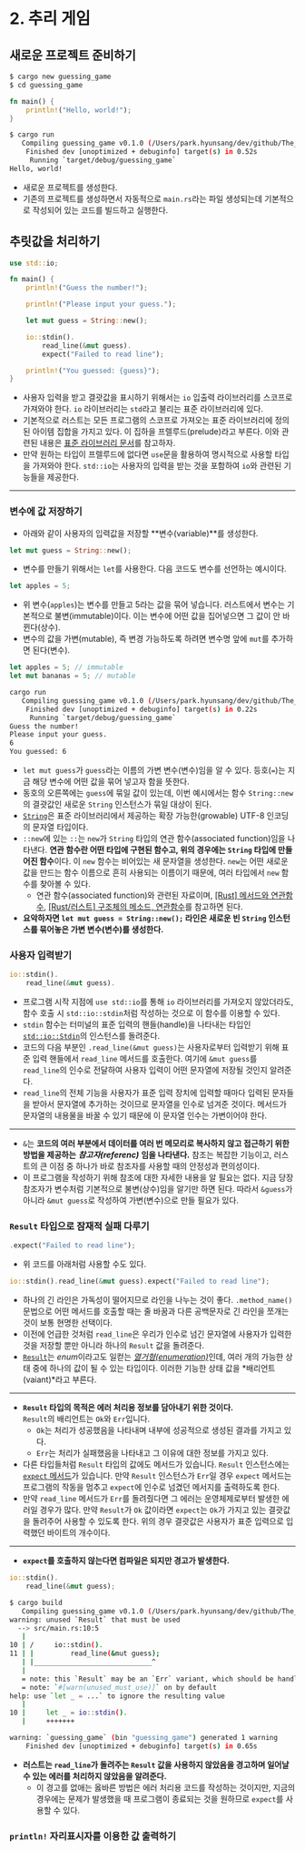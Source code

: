 # 2. 추리 게임

## 새로운 프로젝트 준비하기
```bash
$ cargo new guessing_game
$ cd guessing_game
```

```rust
fn main() {
    println!("Hello, world!");
}
```

```bash
$ cargo run 
   Compiling guessing_game v0.1.0 (/Users/park.hyunsang/dev/github/The_Rust_Programming_Language/ch02/guessing_game)
    Finished dev [unoptimized + debuginfo] target(s) in 0.52s
     Running `target/debug/guessing_game`
Hello, world!
```
- 새로운 프로젝트를 생성한다.
- 기존의 프로젝트를 생성하면서 자동적으로 `main.rs`라는 파일 생성되는데 기본적으로 작성되어 있는 코드를 빌드하고 실행한다.

## 추릿값을 처리하기
```rust
use std::io;

fn main() {
    println!("Guess the number!");

    println!("Please input your guess.");

    let mut guess = String::new();

    io::stdin().
        read_line(&mut guess).
        expect("Failed to read line");

    println!("You guessed: {guess}");
}
```

- 사용자 입력을 받고 결괏값을 표시하기 위해서는 `io` 입출력 라이브러리를 스코프로 가져와야 한다.
`io` 라이브러리는 `std`라고 불리는 표준 라이브러리에 있다.
- 기본적으로 러스트는 모든 프로그램의 스코프로 가져오는 표준 라이브러리에 정의된 아이템 집합을 가지고 있다. 이 집하을 프렐루드(prelude)라고 부른다. 이와 관련된 내용은 [표준 라이브러리 문서](https://doc.rust-lang.org/reference/names/preludes.html)를 참고하자.
- 만약 원하는 타입이 프렐루드에 없다면 `use`문을 활용하여 명시적으로 사용할 타입을 가져와야 한다.
`std::io`는 사용자의 입력을 받는 것을 포함하여 `io`와 관련된 기능들을 제공한다.
****
### 변수에 값 저장하기
- 아래와 같이 사용자의 입력값을 저장할 **변수(variable)**를 생성한다.

```rust
let mut guess = String::new();
```
- 변수를 만들기 위해서는 `let`를 사용한다. 다음 코드도 변수를 선언하는 예시이다.

```rust
let apples = 5;
```
- 위 변수(`apples`)는 변수를 만들고 5라는 값을 묶어 넣습니다. 러스트에서 변수는 기본적으로 불변(immutable)이다. 이는 변수에 어떤 값을 집어넣으면 그 값이 안 바뀐다(상수).
- 변수의 값을 가변(mutable), 즉 변경 가능하도록 하려면 변수명 앞에 `mut`를 추가하면 된다(변수).

```rust
let apples = 5; // immutable
let mut bananas = 5; // mutable
```

```bash
cargo run                                                   
   Compiling guessing_game v0.1.0 (/Users/park.hyunsang/dev/github/The_Rust_Programming_Language/ch02/guessing_game)
    Finished dev [unoptimized + debuginfo] target(s) in 0.22s
     Running `target/debug/guessing_game`
Guess the number!
Please input your guess.
6
You guessed: 6
```

- `let mut guess`가 `guess`라는 이름의 가변 변수(변수)임을 알 수 있다. 등호(`=`)는 지금 해당 변수에 어떤 값을 묶어 넣고자 함을 뜻한다.
- 동호의 오른쪽에는 `guess`에 묶일 값이 있는데, 이번 예시에서는 함수 `String::new`의 결괏값인 새로운 `String` 인스턴스가 묶일 대상이 된다.
- [`String`](https://doc.rust-lang.org/std/string/struct.String.html)은 표준 라이브러리에서 제공하는 확장 가능한(growable) UTF-8 인코딩의 문자열 타입이다.
- `::new`에 있는 `::`는 `new`가 `String` 타입의 연관 함수(associated function)임을 나타낸다. **연관 함수란 어떤 타입에 구현된 함수고, 위의 경우에는 `String` 타입에 만들어진 함수**이다. 이 `new` 함수는 비어있는 새 문자열을 생성한다. `new`는 어떤 새로운 값을 만드는 함수 이름으로 흔히 사용되는 이름이기 때문에, 여러 타입에서 `new` 함수를 찾아볼 수 있다.
  - 연관 함수(associated function)와 관련된 자료이며, [[Rust] 메서드와 연관함수](https://yongj.in/rust/rust-methods/), [[Rust/러스트] 구조체의 메소드, 연관함수](https://hyunmin1906.tistory.com/311)를 참고하면 된다.
- **요악하자면 `let mut guess = String::new();` 라인은 새로운 빈 `String` 인스턴스를 묶어놓은 가변 변수(변수)를 생성한다.**

### 사용자 입력받기

```rust
io::stdin().
    read_line(&mut guess).
```
- 프로그램 시작 지점에 `use std::io`를 통해 `io` 라이브러리를 가져오지 않았더라도, 함수 호출 시 `std::io::stdin`처럼 작성하는 것으로 이 함수를 이용할 수 있다.
- `stdin` 함수는 터미널의 표준 입력의 핸들(handle)을 나타내는 타입인 [`std::io::Stdin`](https://doc.rust-lang.org/std/io/fn.stdin.html)의 인스턴스를 돌려준다.
- 코드의 다음 부분인 `.read_line(&mut guess)`는 사용자로부터 입력받기 위해 표준 입력 핸들에서 `read_line` 메서드를 호출한다. 여기에 `&mut guess`를 `read_line`의 인수로 전달하여 사용자 입력이 어떤 문자열에 저장될 것인지 알려준다.
- `read_line`의 전체 기능을 사용자가 표준 입력 장치에 입력할 때마다 입력된 문자들을 받아서 문자열에 추가하는 것이므로 문자열을 인수로 넘겨준 것이다. 메서드가 문자열의 내용물을 바꿀 수 있기 때문에 이 문자열 인수는 가변이어야 한다.

---

- `&`는 **코드의 여러 부분에서 데이터를 여러 번 메모리로 복사하지 않고 접근하기 위한 방법을 제공하는** ***참고자(referenc)*** **임을 나타낸다.** 참조는 복잡한 기능이고, 러스트의 큰 이점 중 하나가 바로 참조자를 사용할 때의 안정성과 편의성이다.
- 이 프로그램을 작성하기 위해 참조에 대한 자세한 내용을 알 필요는 없다. 지금 당장 참조자가 변수처럼 기본적으로 불변(상수)임을 알기만 하면 된다. 따라서 `&guess`가 아니라 `&mut guess`로 작성하여 가변(변수)으로 만들 필요가 있다.

### `Result` 타입으로 잠재적 실패 다루기
```rust
.expect("Failed to read line");
```

- 위 코드를 아래처럼 사용할 수도 있다.

```rust
io::stdin().read_line(&mut guess).expect("Failed to read line");
```
- 하나의 긴 라인은 가독성이 떨어지므로 라인을 나누는 것이 좋다. `.method_name()` 문법으로 어떤 메서드를 호출할 때는 줄 바꿈과 다른 공백문자로 긴 라인을 쪼개는 것이 보통 현명한 선택이다.
- 이전에 언급한 것처럼 `read_line`은 우리가 인수로 넘긴 문자열에 사용자가 입력한 것을 저장할 뿐만 아니라 하나의 `Result` 값을 돌려준다. 
- [`Result`](https://doc.rust-lang.org/std/result/enum.Result.html)는 *enum*이라고도 일컫는 [*열거형(enumeration)*](https://rinthel.github.io/rust-lang-book-ko/ch06-00-enums.html)인데, 여러 개의 가능한 상태 중에 하나의 값이 될 수 있는 타입이다. 이러한 기능한 상태 값을 *배리언트(vaiant)*라고 부른다.

---

- **`Result` 타입의 목적은 에러 처리용 정보를 담아내기 위한 것이다.**  
`Result`의 배리언트는 `Ok`와 `Err`입니다. 
  - `Ok`는 처리가 성공했음을 나타내며 내부에 성공적으로 생성된 결과를 가지고 있다.
  - `Err`는 처리가 실패했음을 나타내고 그 이유에 대한 정보를 가지고 있다.
- 다른 타입들처럼 `Result` 타입의 값에도 메서드가 있습니다. `Result` 인스턴스에는 [`expect` 메서드](https://doc.rust-lang.org/std/result/enum.Result.html#method.expect)가 있습니다. 만약 `Result` 인스턴스가 `Err`일 경우 `expect` 메서드는 프로그램의 작동을 멈추고 `expect`에 인수로 넘겼던 메서지를 출력하도록 한다.
- 만약 `read_line` 메서드가 `Err`를 돌려줬다면 그 에러는 운영체제로부터 발생한 에러일 경우가 많다. 만약 `Result`가 `Ok` 값이라면 `expect`는 `Ok`가 가지고 있는 결괏값을 돌려주어 사용할 수 있도록 한다. 위의 경우 결괏값은 사용자가 표준 입력으로 입력했던 바이트의 개수이다.

---

- **`expect`를 호출하지 않는다면 컴파일은 되지만 경고가 발생한다.**
```rust
io::stdin().
    read_line(&mut guess);
```

```bash
$ cargo build
   Compiling guessing_game v0.1.0 (/Users/park.hyunsang/dev/github/The_Rust_Programming_Language/ch02/guessing_game)
warning: unused `Result` that must be used
  --> src/main.rs:10:5
   |
10 | /     io::stdin().
11 | |         read_line(&mut guess);
   | |_____________________________^
   |
   = note: this `Result` may be an `Err` variant, which should be handled
   = note: `#[warn(unused_must_use)]` on by default
help: use `let _ = ...` to ignore the resulting value
   |
10 |     let _ = io::stdin().
   |     +++++++

warning: `guessing_game` (bin "guessing_game") generated 1 warning
    Finished dev [unoptimized + debuginfo] target(s) in 0.65s
```

- **러스트는 `read_line`가 돌려주는 `Result` 값을 사용하지 않았음을 경고하며 일어날 수 있는 에러를 처리하지 않았음을 알려준다.**
  - 이 경고를 없애는 옳바른 방법은 에러 처리용 코드를 작성하는 것이지만, 지금의 경우에는 문제가 발생했을 때 프로그램이 종료되는 것을 원하므로 `expect`를 사용할 수 있다.

### `println!` 자리표시자를 이용한 값 출력하기
